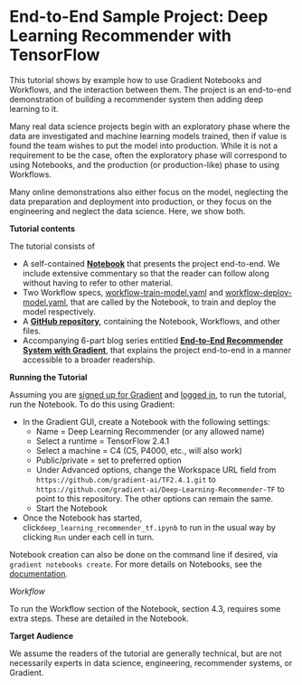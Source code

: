 # End-to-End Sample Project: Deep Learning Recommender with TensorFlow

This tutorial shows by example how to use Gradient Notebooks and Workflows, and the interaction between them. The project is an end-to-end demonstration of building a recommender system then adding deep learning to it.

Many real data science projects begin with an exploratory phase where the data are investigated and machine learning models trained, then if value is found the team wishes to put the model into production. While it is not a requirement to be the case, often the exploratory phase will correspond to using Notebooks, and the production (or production-like) phase to using Workflows.

Many online demonstrations also either focus on the model, neglecting the data preparation and deployment into production, or they focus on the engineering and neglect the data science. Here, we show both.

**Tutorial contents**

The tutorial consists of

* A self-contained [**Notebook**](https://github.com/gradient-ai/Deep-Learning-Recommender-TF/blob/main/deep\_learning\_recommender\_tf.ipynb) that presents the project end-to-end. We include extensive commentary so that the reader can follow along without having to refer to other material.
* Two Workflow specs, [workflow-train-model.yaml](https://github.com/gradient-ai/Deep-Learning-Recommender-TF/blob/main/workflow-train-model.yaml) and [workflow-deploy-model.yaml](https://github.com/gradient-ai/Deep-Learning-Recommender-TF/blob/main/workflow-deploy-model.yaml), that are called by the Notebook, to train and deploy the model respectively.
* A [**GitHub repository**](https://github.com/gradient-ai/Deep-Learning-Recommender-TF), containing the Notebook, Workflows, and other files.
* Accompanying 6-part blog series entitled [**End-to-End Recommender System with Gradient**](https://blog.paperspace.com/end-to-end-recommender-system-part-1-business-problem/), that explains the project end-to-end in a manner accessible to a broader readership.

**Running the Tutorial**

Assuming you are [signed up for Gradient](https://console.paperspace.com/signup?gradient=true) and [logged in](https://docs.paperspace.com/gradient/get-started/quick-start#logging-in-for-the-first-time), to run the tutorial, run the Notebook. To do this using Gradient:

* In the Gradient GUI, create a Notebook with the following settings:
  * Name = Deep Learning Recommender (or any allowed name)
  * Select a runtime = TensorFlow 2.4.1
  * Select a machine = C4 (C5, P4000, etc., will also work)
  * Public/private = set to preferred option
  * Under Advanced options, change the Workspace URL field from `https://github.com/gradient-ai/TF2.4.1.git` to `https://github.com/gradient-ai/Deep-Learning-Recommender-TF` to point to this repository. The other options can remain the same.
  * Start the Notebook
* Once the Notebook has started, click`deep_learning_recommender_tf.ipynb` to run in the usual way by clicking `Run` under each cell in turn.

Notebook creation can also be done on the command line if desired, via `gradient notebooks create`. For more details on Notebooks, see the [documentation](https://docs.paperspace.com/gradient/explore-train-deploy/notebooks).

_Workflow_

To run the Workflow section of the Notebook, section 4.3, requires some extra steps. These are detailed in the Notebook.

**Target Audience**

We assume the readers of the tutorial are generally technical, but are not necessarily experts in data science, engineering, recommender systems, or Gradient.

